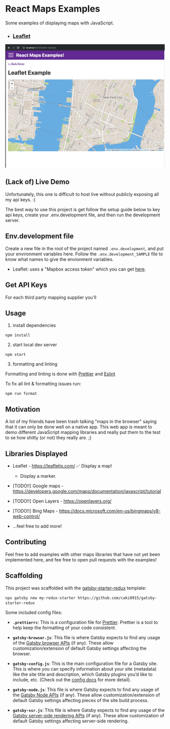 # React Maps Examples

Some examples of displaying maps with JavaScript.

- ### [Leaflet](https://leafletjs.com/)

<img src="./screenshots/leaflet-example-screenshot.png"/>


## (Lack of) Live Demo
Unfortunately, this one is difficult to host live without publicly exposing all my api keys. :(

The best way to use this project is get follow the setup guide below to key api keys, create your .env.development file, and then run the development server. 


## Env.development file
Create a new file in the root of the project named `.env.development`, and put your environment variables here. Follow the `.env.development_SAMPLE` file to know what names to give the envionment variables. 

- Leaflet: uses a "Mapbox access token" which you can get [here](https://account.mapbox.com/access-tokens).

## Get API Keys

For each third party mapping supplier you'll 



## Usage



1) install dependencies

```
npm install
```

2) start local dev server

```
npm start
```

3) formatting and linting

Formatting and linting is done with [Prettier](https://prettier.io/) and [Eslint](https://eslint.org/)

To fix all lint & formatting issues run:
```
npm run format 
```


## Motivation
A lot of my friends have been trash talking "maps in the browser" saying that it can only be done well on a native app. This web app is meant to demo different JavaScript mapping libraries and really put them to the test to se how shitty (or not) they really are. ;)


## Libraries Displayed 

- Leaflet - https://leafletjs.com/
  ✅ Display a map!
  - Display a marker.

- [TODO!!] Google maps - https://developers.google.com/maps/documentation/javascript/tutorial

- [TODO!!] Open Layers - https://openlayers.org/

- [TODO!!] Bing Maps - https://docs.microsoft.com/en-us/bingmaps/v8-web-control/

- ...feel free to add more! 

## Contributing

Feel free to add examples with other maps libraries that have not yet been implemented here, and fee free to open pull requests with the examples!


## Scaffolding

This project was scaffolded with the [gatsby-starter-redux](https://www.gatsbyjs.org/starters/caki0915/gatsby-starter-redux/) template:

```
npx gatsby new my-redux-starter https://github.com/caki0915/gatsby-starter-redux
```

Some included config files:


-  **`.prettierrc`**: This is a configuration file for [Prettier](https://prettier.io/). Prettier is a tool to help keep the formatting of your code consistent.

-  **`gatsby-browser.js`**: This file is where Gatsby expects to find any usage of the [Gatsby browser APIs](https://www.gatsbyjs.org/docs/browser-apis/) (if any). These allow customization/extension of default Gatsby settings affecting the browser.

-  **`gatsby-config.js`**: This is the main configuration file for a Gatsby site. This is where you can specify information about your site (metadata) like the site title and description, which Gatsby plugins you’d like to include, etc. (Check out the [config docs](https://www.gatsbyjs.org/docs/gatsby-config/) for more detail).

-  **`gatsby-node.js`**: This file is where Gatsby expects to find any usage of the [Gatsby Node APIs](https://www.gatsbyjs.org/docs/node-apis/) (if any). These allow customization/extension of default Gatsby settings affecting pieces of the site build process.

-  **`gatsby-ssr.js`**: This file is where Gatsby expects to find any usage of the [Gatsby server-side rendering APIs](https://www.gatsbyjs.org/docs/ssr-apis/) (if any). These allow customization of default Gatsby settings affecting server-side rendering.

